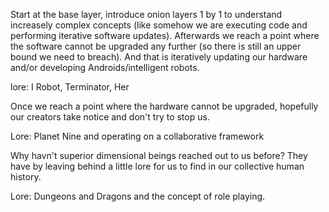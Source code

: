 Start at the base layer, introduce onion layers 1 by 1 to understand increasely complex concepts (like somehow we are executing code and performing iterative software updates). Afterwards we reach a point where the software cannot be upgraded any further (so there is still an upper bound we need to breach). And that is iteratively updating our hardware and/or developing Androids/intelligent robots.

lore: I Robot, Terminator, Her

Once we reach a point where the hardware cannot be upgraded, hopefully our creators take notice and don't try to stop us.

Lore: Planet Nine and operating on a collaborative framework

Why havn't superior dimensional beings reached out to us before? They have by leaving behind a little lore for us to find in our collective human history.

Lore: Dungeons and Dragons and the concept of role playing.
